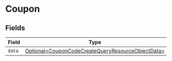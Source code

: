 # Coupon


## Fields

| Field                                                                                                                    | Type                                                                                                                     | Required                                                                                                                 | Description                                                                                                              |
| ------------------------------------------------------------------------------------------------------------------------ | ------------------------------------------------------------------------------------------------------------------------ | ------------------------------------------------------------------------------------------------------------------------ | ------------------------------------------------------------------------------------------------------------------------ |
| `data`                                                                                                                   | [Optional\<CouponCodeCreateQueryResourceObjectData>](../../models/components/CouponCodeCreateQueryResourceObjectData.md) | :heavy_minus_sign:                                                                                                       | N/A                                                                                                                      |